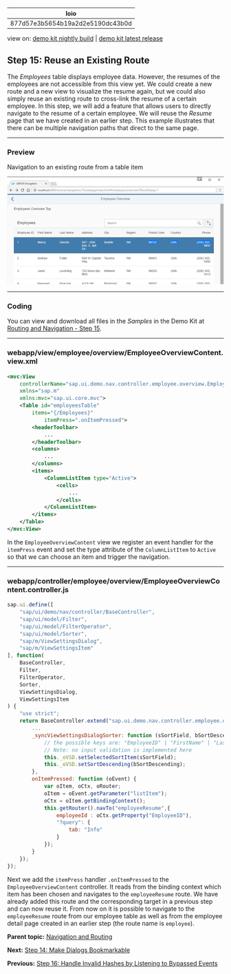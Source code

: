 <!-- loio877d57e3b5654b19a2d2e5190dc43b0d -->

| loio |
| -----|
| 877d57e3b5654b19a2d2e5190dc43b0d |

<div id="loio">

view on: [demo kit nightly build](https://openui5nightly.hana.ondemand.com/topic/877d57e3b5654b19a2d2e5190dc43b0d) | [demo kit latest release](https://sdk.openui5.org/topic/877d57e3b5654b19a2d2e5190dc43b0d)</div>

## Step 15: Reuse an Existing Route

The *Employees* table displays employee data. However, the resumes of the employees are not accessible from this view yet. We could create a new route and a new view to visualize the resume again, but we could also simply reuse an existing route to cross-link the resume of a certain employee. In this step, we will add a feature that allows users to directly navigate to the resume of a certain employee. We will reuse the *Resume* page that we have created in an earlier step. This example illustrates that there can be multiple navigation paths that direct to the same page.

***

### Preview

   
  
<a name="loio877d57e3b5654b19a2d2e5190dc43b0d__fig_r1j_pst_mr"/>Navigation to an existing route from a table item

 ![](images/loiod97fe6dba586421fb9c7210eea263ebe_LowRes.png "Navigation to an existing route from a table item") 

***

### Coding

You can view and download all files in the *Samples* in the Demo Kit at [Routing and Navigation - Step 15](https://sdk.openui5.org/explored.html#/sample/sap.ui.core.tutorial.navigation.15/preview).

***

### webapp/view/employee/overview/EmployeeOverviewContent.view.xml

```xml
<mvc:View
	controllerName="sap.ui.demo.nav.controller.employee.overview.EmployeeOverviewContent"
	xmlns="sap.m"
	xmlns:mvc="sap.ui.core.mvc">
	<Table id="employeesTable"
		items="{/Employees}"
			itemPress=".onItemPressed">
		<headerToolbar>
			...
		</headerToolbar>
		<columns>
			...
		</columns>
		<items>
			<ColumnListItem type="Active">
				<cells>
					...
				</cells>
			</ColumnListItem>
		</items>
	</Table>
</mvc:View>
```

In the `EmployeeOverviewContent` view we register an event handler for the `itemPress` event and set the type attribute of the `ColumnListItem` to `Active` so that we can choose an item and trigger the navigation.

***

### webapp/controller/employee/overview/EmployeeOverviewContent.controller.js

```js
sap.ui.define([
	"sap/ui/demo/nav/controller/BaseController",
	"sap/ui/model/Filter",
	"sap/ui/model/FilterOperator",
	"sap/ui/model/Sorter",
	"sap/m/ViewSettingsDialog",
	"sap/m/ViewSettingsItem"
], function(
	BaseController,
	Filter,
	FilterOperator,
	Sorter,
	ViewSettingsDialog,
	ViewSettingsItem
) {
	"use strict";
	return BaseController.extend("sap.ui.demo.nav.controller.employee.overview.EmployeeOverviewContent", {
		...
		_syncViewSettingsDialogSorter: function (sSortField, bSortDescending) {
			// the possible keys are: "EmployeeID" | "FirstName" | "LastName"
			// Note: no input validation is implemented here
			this._oVSD.setSelectedSortItem(sSortField);
			this._oVSD.setSortDescending(bSortDescending);
		},
		onItemPressed: function (oEvent) {
			var oItem, oCtx, oRouter;
			oItem = oEvent.getParameter("listItem");
			oCtx = oItem.getBindingContext();
			this.getRouter().navTo("employeeResume",{
				employeeId : oCtx.getProperty("EmployeeID"),
				"?query": {
					tab: "Info"
				}
			});
		}
	});
});
```

Next we add the `itemPress` handler `.onItemPressed` to the `EmployeeOverviewContent` controller. It reads from the binding context which item has been chosen and navigates to the `employeeResume` route. We have already added this route and the corresponding target in a previous step and can now reuse it. From now on it is possible to navigate to the `employeeResume` route from our employee table as well as from the employee detail page created in an earlier step \(the route name is `employee`\).

**Parent topic:** [Navigation and Routing](Navigation_and_Routing_1b6dcd3.md "OpenUI5 comes with a powerful routing API that helps you control the state of your application efficiently. This tutorial will illustrate all major features and APIs related to navigation and routing in OpenUI5 apps by creating a simple and easy to understand mobile app. It represents a set of best practices for applying the navigation and routing features of OpenUI5 to your applications.")

**Next:** [Step 14: Make Dialogs Bookmarkable](Step_14_Make_Dialogs_Bookmarkable_5cc3147.md "In this step, we want to allow bookmarking of the dialog box that is opened when the user clicks the Sort button. The dialog should automatically open when the URL contains the query parameter showDialog.")

**Previous:** [Step 16: Handle Invalid Hashes by Listening to Bypassed Events](Step_16_Handle_Invalid_Hashes_by_Listening_to_Bypassed_Events_a7932a7.md "So far we have created many useful routes in our app. In the very early steps we have also made sure that a Not Found page is displayed in case the app was called with an invalid hash. Now, we proceed further and track invalid hashes to be able to detect and correct any invalid links or add new URL patterns that are often requested but not found. Therefore, we simply listen to the bypassed events")

